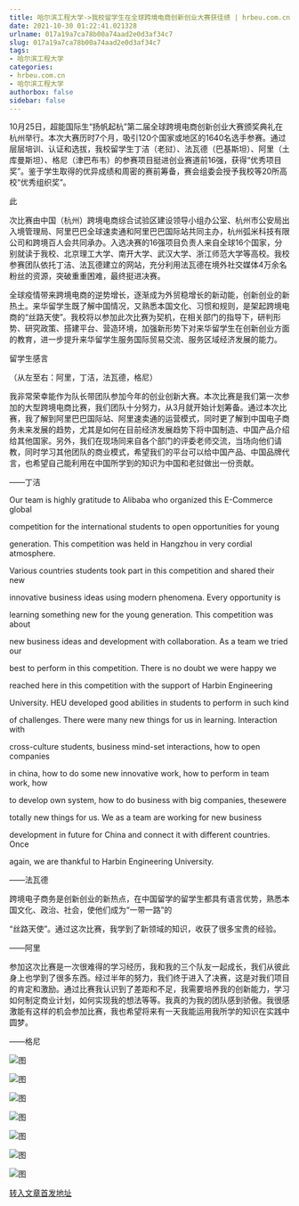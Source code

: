 ```yaml
---
title: 哈尔滨工程大学->我校留学生在全球跨境电商创新创业大赛获佳绩 | hrbeu.com.cn
date: 2021-10-30 01:22:41.021328
urlname: 017a19a7ca78b00a74aad2e0d3af34c7
slug: 017a19a7ca78b00a74aad2e0d3af34c7
tags: 
- 哈尔滨工程大学
categories:
- hrbeu.com.cn
- 哈尔滨工程大学
authorbox: false
sidebar: false
---
```

10月25日，超能国际生“扬帆起杭”第二届全球跨境电商创新创业大赛颁奖典礼在杭州举行。本次大赛历时7个月，吸引120个国家或地区的1640名选手参赛。通过层层培训、认证和选拔，我校留学生丁洁（老挝）、法瓦德（巴基斯坦）、阿里（土库曼斯坦）、格尼（津巴布韦）的参赛项目挺进创业赛道前16强，获得“优秀项目奖”。鉴于学生取得的优异成绩和周密的赛前筹备，赛会组委会授予我校等20所高校“优秀组织奖”。

此
<!--more-->
次比赛由中国（杭州）跨境电商综合试验区建设领导小组办公室、杭州市公安局出入境管理局、阿里巴巴全球速卖通和阿里巴巴国际站共同主办，杭州弧米科技有限公司和跨境百人会共同承办。入选决赛的16强项目负责人来自全球16个国家，分别就读于我校、北京理工大学、南开大学、武汉大学、浙江师范大学等高校。我校参赛团队依托丁洁、法瓦德建立的网站，充分利用法瓦德在境外社交媒体4万余名粉丝的资源，突破重重困难，最终挺进决赛。

全球疫情带来跨境电商的逆势增长，逐渐成为外贸稳增长的新动能，创新创业的新热土。来华留学生既了解中国情况，又熟悉本国文化、习惯和规则，是架起跨境电商的“丝路天使”。我校将以参加此次比赛为契机，在相关部门的指导下，研判形势、研究政策、搭建平台、营造环境，加强新形势下对来华留学生在创新创业方面的教育，进一步提升来华留学生服务国际贸易交流、服务区域经济发展的能力。

留学生感言

（从左至右：阿里，丁洁，法瓦德，格尼）

我非常荣幸能作为队长带团队参加今年的创业创新大赛。本次比赛是我们第一次参加的大型跨境电商比赛，我们团队十分努力，从3月就开始计划筹备。通过本次比赛，我了解到阿里巴巴国际站、阿里速卖通的运营模式，同时更了解到中国电子商务未来发展的趋势，尤其是如何在目前经济发展趋势下将中国制造、中国产品介绍给其他国家。另外，我们在现场同来自各个部门的评委老师交流，当场向他们请教，同时学习其他团队的商业模式，希望我们的平台可以给中国产品、中国品牌代言，也希望自己能利用在中国所学到的知识为中国和老挝做出一份贡献。

——丁洁

Our team is highly gratitude to Alibaba who organized this E-Commerce global

competition for the international students to open opportunities for young

generation. This competition was held in Hangzhou in very cordial atmosphere.

Various countries students took part in this competition and shared their new

innovative business ideas using modern phenomena. Every opportunity is

learning something new for the young generation. This competition was about

new business ideas and development with collaboration. As a team we tried our

best to perform in this competition. There is no doubt we were happy we

reached here in this competition with the support of Harbin Engineering

University. HEU developed good abilities in students to perform in such kind

of challenges. There were many new things for us in learning. Interaction with

cross-culture students, business mind-set interactions, how to open companies

in china, how to do some new innovative work, how to perform in team work, how

to develop own system, how to do business with big companies, thesewere

totally new things for us. We as a team are working for new business

development in future for China and connect it with different countries. Once

again, we are thankful to Harbin Engineering University.

——法瓦德

跨境电子商务是创新创业的新热点，在中国留学的留学生都具有语言优势，熟悉本国文化、政治、社会，使他们成为“一带一路”的

“丝路天使”。通过这次比赛，我学到了新领域的知识，收获了很多宝贵的经验。

——阿里

参加这次比赛是一次很难得的学习经历，我和我的三个队友一起成长，我们从彼此身上也学到了很多东西。经过半年的努力，我们终于进入了决赛，这是对我们项目的肯定和激励。通过比赛我认识到了差距和不足，我需要培养我的创新能力，学习如何制定商业计划，如何实现我的想法等等。我真的为我的团队感到骄傲。我很感激能有这样的机会参加比赛，我也希望将来有一天我能运用我所学的知识在实践中圆梦。

——格尼

![图](http://gongxue.cn/__local/E/86/DD/3000EC7397096468F7B24830CE8_5689AA1F_27E47.jpg)

![图](http://gongxue.cn/__local/B/EB/49/B0E729F674D87520D59A97D0A59_F630281F_217C2.jpg)

![图](http://gongxue.cn/__local/3/61/D6/9BE0DAD3F0166F73FE3D9927A20_8A2EFDC2_23D33.jpg)

![图](http://gongxue.cn/__local/0/11/7D/398AE93176DF9C884A306E89E53_CB91AADF_2DD19.jpg)

![图](http://gongxue.cn/__local/7/1B/4A/2AF405D318166362DDF6EA27600_4B9AE413_26678.jpg)

![图](http://gongxue.cn/__local/7/B3/FF/A9F168DFC0135FAC703398D6BE2_303D7104_24636.jpg)

![图](http://gongxue.cn/__local/F/47/30/1891870B395C7F61A1F9D556E59_BC7C4CBA_2A18D.jpg)

[转入文章首发地址](http://gongxue.cn/info/1015/68379.htm)
